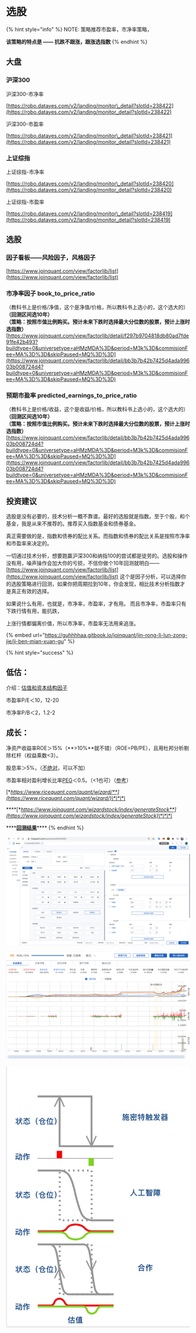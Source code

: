 # 选股

{% hint style="info" %}
NOTE: 策略推荐市盈率，市净率策略，

**该策略的特点是 —— 抗跌不跟涨，跟涨选指数**
{% endhint %}

## 大盘

### 沪深300

沪深300-市净率

[https://robo.datayes.com/v2/landing/monitor\_detail?slotId=238422](https://robo.datayes.com/v2/landing/monitor_detail?slotId=238422)

沪深300-市盈率

[https://robo.datayes.com/v2/landing/monitor\_detail?slotId=238421](https://robo.datayes.com/v2/landing/monitor_detail?slotId=238421)

### 上证综指

上证综指-市净率

[https://robo.datayes.com/v2/landing/monitor\_detail?slotId=238420](https://robo.datayes.com/v2/landing/monitor_detail?slotId=238420)

上证综指-市盈率

[https://robo.datayes.com/v2/landing/monitor\_detail?slotId=238419](https://robo.datayes.com/v2/landing/monitor_detail?slotId=238419)

## 选股

### 因子看板——风险因子，风格因子

[https://www.joinquant.com/view/factorlib/list](https://www.joinquant.com/view/factorlib/list)

### 市净率因子 book\_to\_price\_ratio

（教科书上是价格/净值，这个是净值/价格，所以教科书上选小的，这个选大的）  
**（回测区间选10年）  
（策略：按照市值比例购买。预计未来下跌时选择最大分位数的股票，预计上涨时选指数）**  
[https://www.joinquant.com/view/factorlib/detail/f297b9704818db80ad7fde91fe42b493?buildtype=0&universetype=aHMzMDA%3D&period=M3k%3D&commisionFee=MA%3D%3D&skipPaused=MQ%3D%3D](https://www.joinquant.com/view/factorlib/detail/bb3b7b42b7425d4ada99603b008724d4?buildtype=0&universetype=aHMzMDA%3D&period=M3k%3D&commisionFee=MA%3D%3D&skipPaused=MQ%3D%3D)

### 预期市盈率 predicted\_earnings\_to\_price\_ratio

（教科书上是价格/收益，这个是收益/价格，所以教科书上选小的，这个选大的）  
**（回测区间选10年）  
（策略：按照市值比例购买。预计未来下跌时选择最大分位数的股票，预计上涨时选指数）**  
[https://www.joinquant.com/view/factorlib/detail/bb3b7b42b7425d4ada99603b008724d4?buildtype=0&universetype=aHMzMDA%3D&period=M3k%3D&commisionFee=MA%3D%3D&skipPaused=MQ%3D%3D](https://www.joinquant.com/view/factorlib/detail/bb3b7b42b7425d4ada99603b008724d4?buildtype=0&universetype=aHMzMDA%3D&period=M3k%3D&commisionFee=MA%3D%3D&skipPaused=MQ%3D%3D)

## 投资建议

选股是没有必要的，技术分析一概不靠谱。最好的选股就是指数。至于个股，和个基金，我是从来不推荐的。推荐买入指数基金和债券基金。

真正需要做的是，指数和债券的配比关系。而指数和债券的配比关系是按照市净率和市盈率来决定的。

一切通过技术分析，想要跑赢沪深300和纳指100的尝试都是徒劳的。选股和操作没有用，噪声操作会加大你的亏损，不信你做个10年回测就明白——[https://www.joinquant.com/view/factorlib/list](https://www.joinquant.com/view/factorlib/list) 这个是因子分析，可以选择你的选股策略进行回测，如果你把周期拉到10年，你会发现，相比技术分析指数才是真正有效的选择。 

如果说什么有用，也就是，市净率，市盈率，才有用。 而且市净率，市盈率只有下跌行情有用，能抗跌，

上涨行情都偏离价值，所以市净率，市盈率无法用来追涨。

{% embed url="https://guhhhhaa.gitbook.io/joinquant/jin-rong-li-lun-zong-jie/ji-ben-mian-xuan-gu" %}

{% hint style="success" %}
## 低估：

 介绍：[估值和资本结构因子](https://xueqiu.com/8287840120/102600210)

市盈率P/E＜10，12-20

市净率P/B＜2，1.2-2

## 成长：

净资产收益率ROE＞15%（**&gt;10%**就不错）（ROE=PB/PE），且用杜邦分析剔除杠杆（权益乘数&lt;3）。

股息率＞5%，（[不绝对](https://xueqiu.com/4195046382/148444383)，可以不加）

市盈率相对盈利增长比率[PEG](https://xueqiu.com/8287840120/74917276)＜0.5。（&lt;1也可）（[参考](https://xueqiu.com/8287840120/83909262)）

[**https://www.ricequant.com/quant/wizard/**](https://www.ricequant.com/quant/wizard/)\*\*\*\*

\*\*\*\*[**https://www.joinquant.com/wizardstock/index/generateStock**](https://www.joinquant.com/wizardstock/index/generateStock)\*\*\*\*

\*\*\*\*[**回测结果**](https://www.ricequant.com/quant/backtest/6224534)\*\*\*\*
{% endhint %}

![](../../.gitbook/assets/ping-mu-kuai-zhao-20210228-xia-wu-1.29.34.png)

![](../../.gitbook/assets/ping-mu-kuai-zhao-20210228-xia-wu-1.24.27.png)

![&#xA0;&#xA0;&#xA0;&#x6A2A;&#x8F74;&#x662F;&#x4F30;&#x503C;&#xFF0C;&#x7EB5;&#x8F74;&#x662F;&#x4ED3;&#x4F4D;&#x548C;&#x64CD;&#x4F5C;](../../.gitbook/assets/0e2abfcc2987f6aaeb09ece758f3e8ac.jpg)

